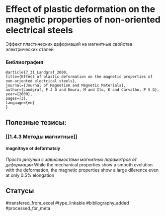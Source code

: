 # Effect of plastic deformation on the magnetic properties of non-oriented electrical steels

Эффект пластических деформаций на магнитные свойства электрических сталей

### Библиография
```
@article{7_31_Landgraf_2000,
title={Effect of plastic deformation on the magnetic properties of non-oriented electrical steels},
journal={Journal of Magnetism and Magnetic Materials},
author={Landgraf, F J G and Emura, M and Ito, K and Carvalho, P S G},
year={2000},
pages={3},
language={en}
}
```

## Полезные тезисы:
### [[1.4.3 Методы магнитные]]
#### magnitnye ot deformatsiy
_Просто рисунки с зависимостями магнитных параметров от деформации_
While the mechanical properties show a smooth evolution with the deformation, the magnetic properties show a large di!erence even at only 0.5% elongation


## Статусы
#transfered_from_excel 
#type_linkable 
#bibliography_added
#processed_for_meta
